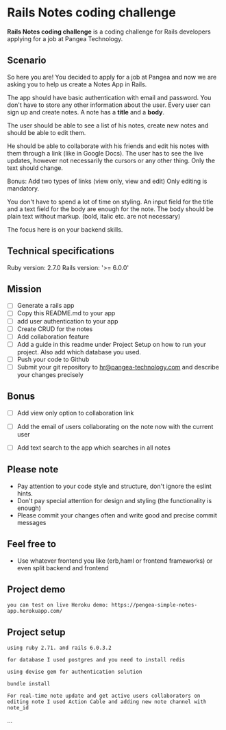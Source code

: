 # Rails Notes coding challenge
**Rails Notes coding challenge** is a coding challenge for Rails developers applying for a job at Pangea Technology.

## Scenario
So here you are! You decided to apply for a job at Pangea and now we are asking you to help us create a Notes App in Rails.

The app should have basic authentication with email and password.
You don't have to store any other information about the user.
Every user can sign up and create notes.
A note has a **title** and a **body**.

The user should be able to see a list of his notes, create new notes and should be able to edit them.

He should be able to collaborate with his friends and edit his notes with them through a link (like in Google Docs).
The user has to see the live updates, however not necessarily the cursors or any other thing. Only the text should change.

Bonus: Add two types of links (view only, view and edit)
Only editing is mandatory.

You don't have to spend a lot of time on styling.
An input field for the title and a text field for the body are enough for the note.
The body should be plain text without markup. (bold, italic etc. are not necessary)

The focus here is on your backend skills.

## Technical specifications
Ruby version: 2.7.0
Rails version: '>= 6.0.0'

## Mission
- [ ] Generate a rails app
- [ ] Copy this README.md to your app
- [ ] add user authentication to your app
- [ ] Create CRUD for the notes
- [ ] Add collaboration feature
- [ ] Add a guide in this readme under Project Setup on how to run your project. Also add which database you used.
- [ ] Push your code to Github
- [ ] Submit your git repository to hr@pangea-technology.com and describe your changes precisely

## Bonus
- [ ] Add view only option to collaboration link
- [ ] Add the email of users collaborating on the note now with the current user
- [ ] Add text search to the app which searches in all notes


## Please note
- Pay attention to your code style and structure, don't ignore the eslint hints.
- Don't pay special attention for design and styling (the functionality is enough)
- Please commit your changes often and write good and precise commit messages

## Feel free to
- Use whatever frontend you like (erb,haml or frontend frameworks) or even split backend and frontend

## Project demo

```
you can test on live Heroku demo: https://pengea-simple-notes-app.herokuapp.com/
```

## Project setup
```
using ruby 2.71. and rails 6.0.3.2
```
```
for database I used postgres and you need to install redis
```
```
using devise gem for authentication solution
```
```
bundle install
```
```
For real-time note update and get active users collaborators on editing note I used Action Cable and adding new note channel with note_id
```
...
